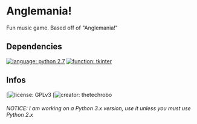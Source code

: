# Anglemania!
Fun music game. Based off of "Anglemania!"

## Dependencies
[![language: python 2.7](https://img.shields.io/badge/language-python2.7-green?maxAge=360&style=plastic)](https://www.python.org/)
[![function: tkinter](https://img.shields.io/badge/function-tkinter-yellowgreen?maxAge=360&style=plastic)](https://wiki.python.org/moin/TkInter/)

## Infos
[![license: GPLv3](https://img.shields.io/github/license/thetechrobo/musicmania?style=plastic)
[![creator: thetechrobo](https://img.shields.io/badge/developer-TheTechRobo-red?style=plastic)


###### NOTICE: I am working on a Python 3.x version, use it unless you must use Python 2.x
